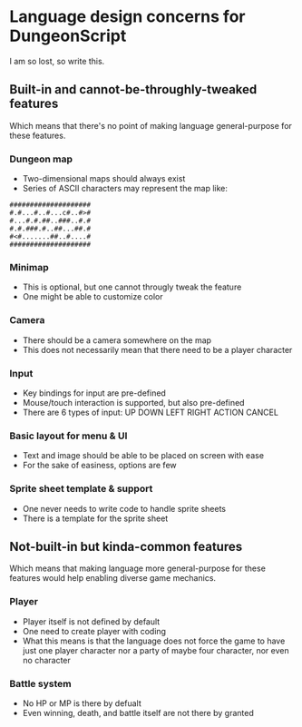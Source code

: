 Language design concerns for DungeonScript
==========================================

I am so lost, so write this.


Built-in and cannot-be-throughly-tweaked features
-------------------------------------------------
Which means that there's no point of making language general-purpose for these features.

### Dungeon map
* Two-dimensional maps should always exist
* Series of ASCII characters may represent the map like:
```
####################
#.#...#..#...c#..#>#
#...#.#.##..###..#.#
#.#.###.#..##...##.#
#<#.......##..#....#
####################
```

### Minimap
* This is optional, but one cannot througly tweak the feature
* One might be able to customize color

### Camera
* There should be a camera somewhere on the map
* This does not necessarily mean that there need to be a player character

### Input
* Key bindings for input are pre-defined
* Mouse/touch interaction is supported, but also pre-defined
* There are 6 types of input: UP DOWN LEFT RIGHT ACTION CANCEL

### Basic layout for menu & UI
* Text and image should be able to be placed on screen with ease
* For the sake of easiness, options are few

### Sprite sheet template & support
* One never needs to write code to handle sprite sheets
* There is a template for the sprite sheet


Not-built-in but kinda-common features
--------------------------------------
Which means that making language more general-purpose for these features would help enabling diverse game mechanics.

### Player
* Player itself is not defined by default
* One need to create player with coding
* What this means is that the language does not force the game to have just one player character nor a party of maybe four character, nor even no character

### Battle system
* No HP or MP is there by defualt
* Even winning, death, and battle itself are not there by granted